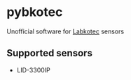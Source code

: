 # pybkotec
Unofficial software for [Labkotec](https://www.labkotec.fi/) sensors

## Supported sensors
- LID-3300IP
